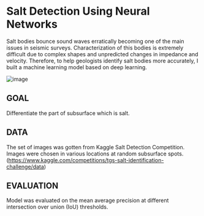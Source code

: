 # Salt Detection Using Neural Networks
Salt bodies bounce sound waves erratically becoming one of the main issues in seismic surveys. Characterization of this bodies is extremely difficult due to complex shapes and unpredicted changes in impedance and velocity. Therefore, to help geologists identify salt bodies more accurately, I built a machine learning model based on deep learning.

   ![image](https://user-images.githubusercontent.com/100526221/205788477-679e9699-720d-463e-a952-ba7d480b90b9.png)

GOAL
------------------------------------------------------------------------------------------------------------------------
Differentiate the part of subsurface which is salt.

DATA
------------------------------------------------------------------------------------------------------------------------
The set of images was gotten from Kaggle Salt Detection Competition. Images were chosen in various locations at random subsurface spots. (https://www.kaggle.com/competitions/tgs-salt-identification-challenge/data)

EVALUATION
------------------------------------------------------------------------------------------------------------------------
Model was evaluated on the mean average precision at different intersection over union (IoU) thresholds.
